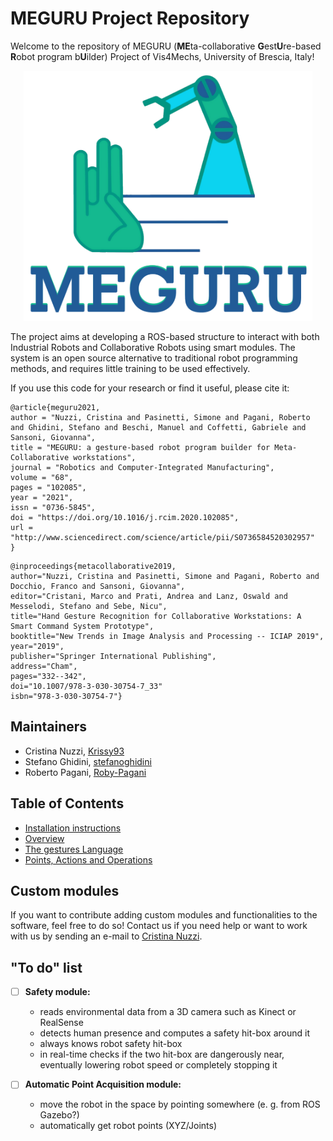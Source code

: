 # MEGURU Project Repository
Welcome to the repository of MEGURU (**ME**ta-collaborative **G**est**U**re-based **R**obot program b**U**ilder) Project of Vis4Mechs, University of Brescia, Italy!<br>

<p align="center">
  <img height="400" src="https://github.com/Krissy93/meta-workstations-project/blob/master/images/MEGLOGO.png">
</p>

The project aims at developing a ROS-based structure to interact with both Industrial Robots and Collaborative Robots using smart modules. The system is an open source alternative to traditional robot programming methods, and requires little training to be used effectively.

If you use this code for your research or find it useful, please cite it:

```
@article{meguru2021,
author = "Nuzzi, Cristina and Pasinetti, Simone and Pagani, Roberto and Ghidini, Stefano and Beschi, Manuel and Coffetti, Gabriele and Sansoni, Giovanna",
title = "MEGURU: a gesture-based robot program builder for Meta-Collaborative workstations",
journal = "Robotics and Computer-Integrated Manufacturing",
volume = "68",
pages = "102085",
year = "2021",
issn = "0736-5845",
doi = "https://doi.org/10.1016/j.rcim.2020.102085",
url = "http://www.sciencedirect.com/science/article/pii/S0736584520302957"
}
```

```
@inproceedings{metacollaborative2019,
author="Nuzzi, Cristina and Pasinetti, Simone and Pagani, Roberto and Docchio, Franco and Sansoni, Giovanna",
editor="Cristani, Marco and Prati, Andrea and Lanz, Oswald and Messelodi, Stefano and Sebe, Nicu",
title="Hand Gesture Recognition for Collaborative Workstations: A Smart Command System Prototype",
booktitle="New Trends in Image Analysis and Processing -- ICIAP 2019",
year="2019",
publisher="Springer International Publishing",
address="Cham",
pages="332--342",
doi="10.1007/978-3-030-30754-7_33"
isbn="978-3-030-30754-7"}
```

## Maintainers
- Cristina Nuzzi, [Krissy93](https://github.com/Krissy93)
- Stefano Ghidini, [stefanoghidini](https://github.com/stefanoghidini)
- Roberto Pagani, [Roby-Pagani](https://github.com/Roby-Pagani)

## Table of Contents
- [Installation instructions](https://github.com/Krissy93/meta-workstations-project/blob/master/docs/Installation.md)
- [Overview](https://github.com/Krissy93/meta-workstations-project/blob/master/docs/Overview.md)
- [The gestures Language](https://github.com/Krissy93/meta-workstations-project/blob/master/docs/Gestures%20Node.md)
- [Points, Actions and Operations](https://github.com/Krissy93/meta-workstations-project/blob/master/docs/Movements%20Definition.md)

## Custom modules
If you want to contribute adding custom modules and functionalities to the software, feel free to do so! Contact us if you need help or want to work with us by sending an e-mail to [Cristina Nuzzi](mailto:c.nuzzi@unibs.it).

## "To do" list
- [ ] **Safety module:** 
    - reads environmental data from a 3D camera such as Kinect or RealSense
    - detects human presence and computes a safety hit-box around it
    - always knows robot safety hit-box
    - in real-time checks if the two hit-box are dangerously near, eventually lowering robot speed or completely stopping it
    
- [ ] **Automatic Point Acquisition module:**
    - move the robot in the space by pointing somewhere (e. g. from ROS Gazebo?)
    - automatically get robot points (XYZ/Joints)
